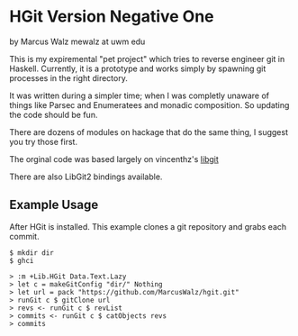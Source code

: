 HGit Version Negative One 
================================================================================
by Marcus Walz mewalz at uwm edu

This is my expiremental "pet project" which tries to reverse engineer git in Haskell. 
Currently, it is a prototype and works simply by spawning git processes in the right 
directory.

It was written during a simpler time; when I was completly unaware of
things like Parsec and Enumeratees and monadic composition. So updating
the code should be fun. 

There are dozens of modules on hackage that do the same thing, I suggest you try
those first.


The orginal code was based largely on vincenthz's
[libgit](https://github.com/vincenthz/hs-libgit/blob/master/Lib/Git/Tree.hs)

There are also LibGit2 bindings available.

Example Usage
-------------------------------------------------------------------------------
After HGit is installed. This example clones a git repository and grabs each
commit.

    $ mkdir dir
    $ ghci

    > :m +Lib.HGit Data.Text.Lazy
    > let c = makeGitConfig "dir/" Nothing
    > let url = pack "https://github.com/MarcusWalz/hgit.git"
    > runGit c $ gitClone url
    > revs <- runGit c $ revList
    > commits <- runGit c $ catObjects revs 
    > commits
